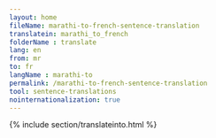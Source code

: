 ```yaml
---
layout: home
fileName: marathi-to-french-sentence-translation
translatein: marathi_to_french
folderName : translate
lang: en
from: mr
to: fr
langName : marathi-to
permalink: /marathi-to-french-sentence-translation
tool: sentence-translations
nointernationalization: true
---
```

{% include section/translateinto.html %}
